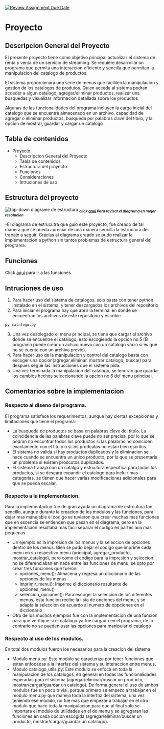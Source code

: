 [![Review Assignment Due Date](https://classroom.github.com/assets/deadline-readme-button-24ddc0f5d75046c5622901739e7c5dd533143b0c8e959d652212380cedb1ea36.svg)](https://classroom.github.com/a/LCXMIOgt)

# Proyecto

## Descripcion General del Proyecto

El presente proyecto tiene como objetivo principal actualizar el sistema de renta y venta de un servicio de streaming. Se requiere desarrollar un programa que permita una interaccion eficiente y sencilla que permitan la manipulacion del catalogo de productos.

El sistema proporcionara una serie de menus que faciliten la manipulacion y gestion de los catalogos de produtos. Quien acceda al sistema podran acceder a algun catalogo, agregar/eliminar productos, realizar una busquedas y visualizar informacion detallada sobre los productos

Algunas de las funcionalidades del programa incluyen la carga inicial del catalogo que se encuentre almacenado en un archivo, capacidad de agregar o eliminar productos, busqueda por palabras clave del titulo, y la opcion de mostrar, guardar y cargar un catalogo

## Tabla de contenidos

- Proyecto
  - Descripcion General del Proyecto
  - Tabla de contenidos
  - Estructura del proyecto
  - Funciones
  - Consideraciones
  - Intruciones de uso

## Estructura del proyecto 

![top-down diagrame de estructura](./img/diagrama.png)
<sub>_**click [aqui](https://www.figma.com/file/gGUbw0SLhhbP5NFplgt1iu/Untitled?type=whiteboard&node-id=0%3A1&t=nSldvbEi6irod2cM-1) Para revisar el diagrama en mejor resolucion**_</sub>

-El diagrama de estrucutra que guio este proyecto, fue creado de tal manera que se pueda apreciar de una manera sencilla la estructura del trabajo a seguir. Gracias al diagrama creado se pudo realizar la implementacion a python sin tantos problemas de estructura general del programa.

## Funciones 

Click [aqui](./funciones.md) para ir a las funciones

## Intruciones de uso

1. Para hacer uso del sistema de catalogos, solo basta con tener python instalado en el sistema, y tener descargados los archivos del repositorio
2. Para iniciar el programa hay que abrir la terminal en donde se encuentran los archivos de este repositorio y escribir:
```cmd
py catalogo.py
```
3. Una vez desplegado el menu principal, se tiene que cargar el archivo donde se encuentre el catalogo, esto escogiendo la opcion no.5 (El programa puede crear un achivo nuevo con un catalogo vacio si es que no se cuenta con un archivo previo).
4. Para hacer uso de la manipulacion y control del catalogo basta con escoger una opcion(agregar,eliminar, mostrar catalogo, buscar) para despues seguir las instrucciones que el sistema pida.
5. Una vez terminada la manipulacion del catalogo, se tendran que guardar los cambios hechos seleccionando la opcion no.6 del menu principal.

## Comentarios sobre la implementacion

### Respecto al diseno del programa.

El programa satisface los requerimentos, aunque hay ciertas excepciones y limitaciones que tiene el programa:
  - La busqueda de productos se basa en palabras clave del titulo. La coincidencia de las palabras clave puede no ser precisa, por lo que se podran no encontrar todos los productos si las palabras no coinciden exactamente con el titulo o si los prodcutos no estan bien escritos.
  - El sistema no valida si hay productos duplicados y la eliminacion se hace cuando se encuentra un unico producto, por lo que se presentaria un problema si existen prodcutos duplicados.
  - El sistema trabaja con un catalgo y estrcutura especifica para todos los productos, si se deseara expandir el catalogo para incluir mas categorias, se tienen que hacer varias modificaciones adicionales para que se pueda escalar.
  
### Respecto a la implementacion.

Para la implementacion fue de gran ayuda un diagrama de estrcutura tan sencillo, aunque durante la creacion de los modulos y las funciones, para dejar mas manejable el codigo se tuvieron que crear muchas mas funciones que en escencia se entienden que pasan en el diagrama, pero en la implementacion resultaba mas facil separar el codigo en partes aun mas pequenas.
  - Un ejemplo es la impresion de los menus y la seleccion de opciones dentro de los menus. Bien se pudo dejar el codigo que imprime cada menu en su respectivo menu (principal, agregar_producto, mostrar_catalogo), pero como el codigo para la impresion y seleccion no se diferenciaban en nada entre las funciones de menu, se opto por crear tres funciones que fueron:
    - opciones_menu(): Almacena y regresa un diccionario de las opciones de los menus
    - imprimir_menu(): Imprime el diccionario resultante de opciones_menu()
    - seleccion_opciones(): Para escoger la seleccion de los diferentes menus, esta funcion recibe la lista de opciones del menu, y se adapta la seleccion de acuerdo al numero de oppciones en el diccionario
  - Otro de los muchos ejemplos fue con la implementacion de una funcion para que verifique si el catalogo ya fue cargado en el programa, de lo contrario no se pueden usar las opciones para manipular el catalogo

### Respecto al uso de los modulos.

En total dos modulos fueron los necesarios para la creacion del sistema
  - Modulo menu.py: Este modulo se caracteriza por tener funciones que estan enfocadas a la interfaz del sistema y su interaccion entre menus.
  - Modulo catalogo_utils.py: Este modulo se enfoca en toda la manipulacion de los catalogos, en general en todas las funcionalidades esperadas para el sistema (agregar/eliminar/buscar un producto, mostrar/cargar/guardar un catalogo).
De forma general el uso de ambos modulos fue un poco trivial, porque primero se empezo a trabajar en el modulo menu.py que maneja toda la interfaz del sistema, una vez teniendo ese modulo, no fue mas que empezar a trabajar en el otro modulo que hace toda la manipulacion para que al final solo se importara el modulo de utilidades en el de menu y se agregaran las funciones en cada opcion escogida (agregar/eliminar/buscar un producto, mostrar/cargar/guardar un catalogo).
